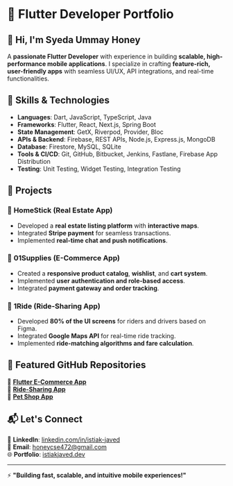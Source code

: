 # 🚀 Flutter Developer Portfolio

## 👋 Hi, I'm Syeda Ummay Honey
A **passionate Flutter Developer** with experience in building **scalable, high-performance mobile applications**. I specialize in crafting **feature-rich, user-friendly apps** with seamless UI/UX, API integrations, and real-time functionalities.

## 🔹 Skills & Technologies
- **Languages**: Dart, JavaScript, TypeScript, Java
- **Frameworks**: Flutter, React, Next.js, Spring Boot
- **State Management**: GetX, Riverpod, Provider, Bloc
- **APIs & Backend**: Firebase, REST APIs, Node.js, Express.js, MongoDB
- **Database**: Firestore, MySQL, SQLite
- **Tools & CI/CD**: Git, GitHub, Bitbucket, Jenkins, Fastlane, Firebase App Distribution
- **Testing**: Unit Testing, Widget Testing, Integration Testing

## 📱 Projects

### 🏡 **HomeStick (Real Estate App)**
- Developed a **real estate listing platform** with **interactive maps**.
- Integrated **Stripe payment** for seamless transactions.
- Implemented **real-time chat and push notifications**.

### 🛒 **01Supplies (E-Commerce App)**
- Created a **responsive product catalog**, **wishlist**, and **cart system**.
- Implemented **user authentication and role-based access**.
- Integrated **payment gateway and order tracking**.

### 🚗 **1Ride (Ride-Sharing App)**
- Developed **80% of the UI screens** for riders and drivers based on Figma.
- Integrated **Google Maps API** for real-time ride tracking.
- Implemented **ride-matching algorithms and fare calculation**.

## 📂 Featured GitHub Repositories
🔗 **[Flutter E-Commerce App](https://github.com/yourgithub/flutter-ecommerce)**  
🔗 **[Ride-Sharing App](https://github.com/yourgithub/flutter-ride-sharing)**  
🔗 **[Pet Shop App](https://github.com/yourgithub/flutter-pet-shop)**

## 📬 Let's Connect
💼 **LinkedIn**: [linkedin.com/in/istiak-javed](https://www.linkedin.com/in/istiak-javed)  
📧 **Email**: honeycse472@gmail.com  
🌐 **Portfolio**: [istiakjaved.dev](https://istiakjaved.dev)  

---
⚡ **"Building fast, scalable, and intuitive mobile experiences!"**